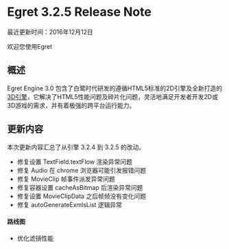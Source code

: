 Egret 3.2.5 Release Note
===============================


最近更新时间：2016年12月12日


欢迎您使用Egret

## 概述

Egret Engine 3.0 包含了白鹭时代研发的遵循HTML5标准的2D引擎及全新打造的[3D引擎](https://github.com/egret-labs/egret-3d)，它解决了HTML5性能问题及碎片化问题，灵活地满足开发者开发2D或3D游戏的需求，并有着极强的跨平台运行能力。

## 更新内容

本次更新内容汇总了从引擎 3.2.4 到 3.2.5 的改动。

* 修复设置 TextField.textFlow 渲染异常问题
* 修复 Audio 在 chrome 浏览器可能引发报错问题
* 修复 MovieClip 帧事件派发异常问题
* 修复容器设置 cacheAsBitmap 后渲染异常问题
* 修复设置 MovieClipData 之后帧频没有变化问题
* 修复 autoGenerateExmlsList 逻辑异常

#### 路线图
* 优化滤镜性能